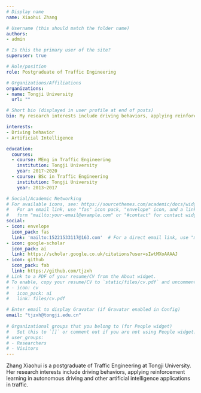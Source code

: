 ```yaml
---
# Display name
name: Xiaohui Zhang

# Username (this should match the folder name)
authors:
- admin

# Is this the primary user of the site?
superuser: true

# Role/position
role: Postgraduate of Traffic Engineering

# Organizations/Affiliations
organizations:
- name: Tongji University
  url: ""

# Short bio (displayed in user profile at end of posts)
bio: My research interests include driving behaviors, applying reinforcement learning in autonomous driving and other artificial intelligence applications in traffic.

interests:
- Driving behavior
- Artificial Intelligence

education:
  courses:
  - course: MEng in Traffic Engineering
    institution: Tongji University
    year: 2017~2020
  - course: BSc in Traffic Engineering
    institution: Tongji University
    year: 2013~2017

# Social/Academic Networking
# For available icons, see: https://sourcethemes.com/academic/docs/widgets/#icons
#   For an email link, use "fas" icon pack, "envelope" icon, and a link in the
#   form "mailto:your-email@example.com" or "#contact" for contact widget.
social:
- icon: envelope
  icon_pack: fas
  link: 'mailto:15221533117@163.com'  # For a direct email link, use "mailto:test@example.org".
- icon: google-scholar
  icon_pack: ai
  link: https://scholar.google.co.uk/citations?user=sIwtMXoAAAAJ
- icon: github
  icon_pack: fab
  link: https://github.com/tjzxh
# Link to a PDF of your resume/CV from the About widget.
# To enable, copy your resume/CV to `static/files/cv.pdf` and uncomment the lines below.  
# - icon: cv
#   icon_pack: ai
#   link: files/cv.pdf

# Enter email to display Gravatar (if Gravatar enabled in Config)
email: "tjzxh@tongji.edu.cn"
  
# Organizational groups that you belong to (for People widget)
#   Set this to `[]` or comment out if you are not using People widget.  
# user_groups:
# - Researchers
# - Visitors
---
```


Zhang Xiaohui is a postgraduate of Traffic Engineering at Tongji University. Her research interests include driving behaviors, applying reinforcement learning in autonomous driving and other artificial intelligence applications in traffic.
